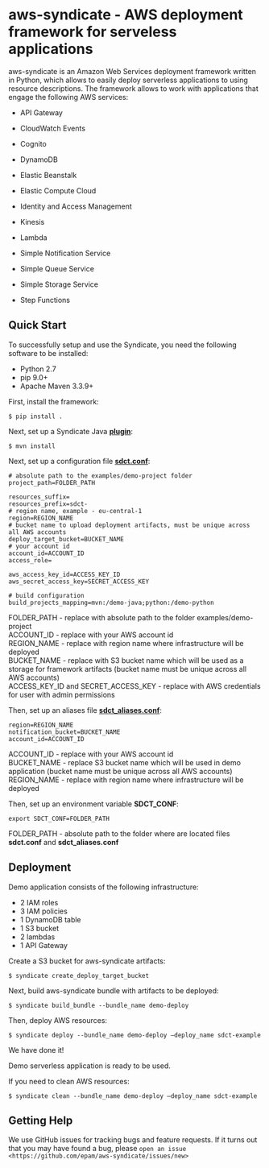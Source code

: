 
# aws-syndicate - AWS deployment framework for serveless applications

aws-syndicate is an Amazon Web Services deployment framework written in Python, which allows to easily deploy serverless applications to using resource descriptions. The framework allows to work with applications that engage the following AWS services:

* API Gateway

* CloudWatch Events

* Cognito

* DynamoDB

* Elastic Beanstalk

* Elastic Compute Cloud

* Identity and Access Management

* Kinesis

* Lambda

* Simple Notification Service

* Simple Queue Service

* Simple Storage Service

* Step Functions

Quick Start
-----------
To successfully setup and use the Syndicate, you need the following software to be installed:

* Python 2.7
* pip 9.0+
* Apache Maven 3.3.9+

First, install the framework:

    $ pip install .

Next, set up a Syndicate Java **[plugin](https://github.com/epam/aws-syndicate/tree/master/plugin)**:

    $ mvn install

Next, set up a configuration file **[sdct.conf](https://github.com/epam/aws-syndicate/blob/master/examples/demo-config/sdct.conf)**:

	# absolute path to the examples/demo-project folder
	project_path=FOLDER_PATH

	resources_suffix=
	resources_prefix=sdct-
	# region name, example - eu-central-1
	region=REGION_NAME
	# bucket name to upload deployment artifacts, must be unique across all AWS accounts
	deploy_target_bucket=BUCKET_NAME
	# your account id
	account_id=ACCOUNT_ID
	access_role=

	aws_access_key_id=ACCESS_KEY_ID
	aws_secret_access_key=SECRET_ACCESS_KEY

	# build configuration
	build_projects_mapping=mvn:/demo-java;python:/demo-python

FOLDER_PATH - replace with absolute path to the folder examples/demo-project <br/> ACCOUNT_ID - replace with your AWS account id <br/> REGION_NAME - replace with region name where infrastructure will be deployed <br/> BUCKET_NAME - replace with S3 bucket name which will be used as a storage for framework artifacts (bucket name must be unique across all AWS accounts) <br/> ACCESS_KEY_ID and SECRET_ACCESS_KEY - replace with AWS credentials for user with admin permissions

Then, set up an aliases file **[sdct_aliases.conf](https://github.com/epam/aws-syndicate/blob/master/examples/demo-config/sdct_aliases.conf)**:

    region=REGION_NAME
	notification_bucket=BUCKET_NAME
	account_id=ACCOUNT_ID

ACCOUNT_ID - replace with your AWS account id <br/> BUCKET_NAME - replace S3 bucket name which will be used in demo application (bucket name must be unique across all AWS accounts) <br/> REGION_NAME - replace with region name where infrastructure will be deployed

Then, set up an environment variable **SDCT_CONF**:

    export SDCT_CONF=FOLDER_PATH

FOLDER_PATH - absolute path to the folder where are located files **sdct.conf** and **sdct_aliases.conf**

Deployment
------------
Demo application consists of the following infrastructure:
*  2 IAM roles
* 3 IAM policies
* 1 DynamoDB table
* 1 S3 bucket
* 2 lambdas
* 1 API Gateway

Create a S3 bucket for aws-syndicate artifacts:

    $ syndicate create_deploy_target_bucket

Next, build aws-syndicate bundle with artifacts to be deployed:

    $ syndicate build_bundle --bundle_name demo-deploy

Then, deploy AWS resources:

    $ syndicate deploy --bundle_name demo-deploy –deploy_name sdct-example

We have done it!

Demo serverless application is ready to be used.

If you need to clean AWS resources:

    $ syndicate clean --bundle_name demo-deploy –deploy_name sdct-example


Getting Help
------------

We use GitHub issues for tracking bugs and feature requests. If it turns out that you may have found a bug, please `open an issue <https://github.com/epam/aws-syndicate/issues/new>`
